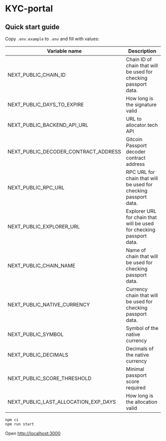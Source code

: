 # KYC-portal

## Quick start guide

Copy `.env.example` to `.env` and fill with values:

| Variable name                        | Description                                                          |
| ------------------------------------ | -------------------------------------------------------------------- |
| NEXT_PUBLIC_CHAIN_ID                 | Chain ID of chain that will be used for checking passport data.      |
| NEXT_PUBLIC_DAYS_TO_EXPIRE           | How long is the signature valid                                      |
| NEXT_PUBLIC_BACKEND_API_URL          | URL to allocator.tech API                                            |
| NEXT_PUBLIC_DECODER_CONTRACT_ADDRESS | Gitcoin Passport decoder contract address                            |
| NEXT_PUBLIC_RPC_URL                  | RPC URL for chain that will be used for checking passport data.      |
| NEXT_PUBLIC_EXPLORER_URL             | Explorer URL for chain that will be used for checking passport data. |
| NEXT_PUBLIC_CHAIN_NAME               | Name of chain that will be used for checking passport data.          |
| NEXT_PUBLIC_NATIVE_CURRENCY          | Currency chain that will be used for checking passport data.         |
| NEXT_PUBLIC_SYMBOL                   | Symbol of the native currency                                        |
| NEXT_PUBLIC_DECIMALS                 | Decimals of the native currency                                      |
| NEXT_PUBLIC_SCORE_THRESHOLD          | Minimal passport score required                                      |
| NEXT_PUBLIC_LAST_ALLOCATION_EXP_DAYS | How long is the allocation valid                                     |

```
npm ci
npm run start
```

Open [http://localhost:3000](http://localhost:3000)
